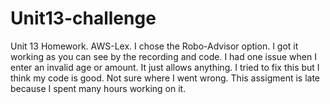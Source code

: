# Unit13-challenge
Unit 13 Homework. AWS-Lex. I chose the Robo-Advisor option. I got it working as you can see by the recording and code. I had one issue when I enter an invalid age or amount. It just allows anything. I tried to fix this but I think my code is good. Not sure where I went wrong. This assigment is late because I spent many hours working on it.
